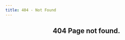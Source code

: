 ```yaml
---
title: 404 - Not Found
---
```

<section class="container">
<div class="row">
<header class="highlight span12">
<h2><strong>404</strong> Page not found.</h2>
</header>
</div> 
</section>
